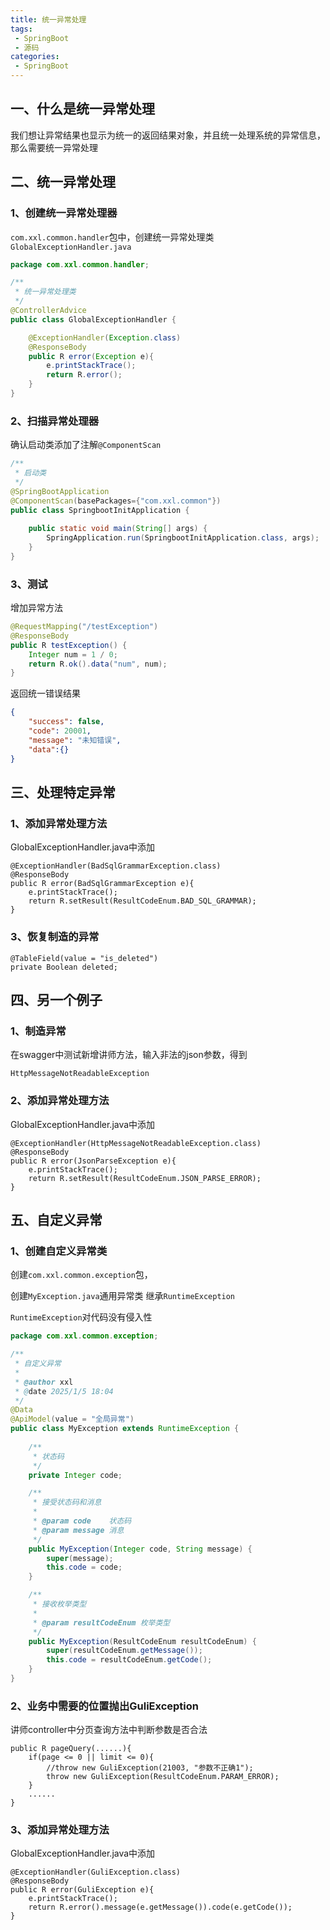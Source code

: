 ```yaml
---
title: 统一异常处理
tags:
 - SpringBoot
 - 源码
categories: 
 - SpringBoot
---
```




## 一、什么是统一异常处理

我们想让异常结果也显示为统一的返回结果对象，并且统一处理系统的异常信息，那么需要统一异常处理

## 二、统一异常处理

### 1、创建统一异常处理器

`com.xxl.common.handler`包中，创建统一异常处理类`GlobalExceptionHandler.java`

```java
package com.xxl.common.handler;

/**
 * 统一异常处理类
 */
@ControllerAdvice
public class GlobalExceptionHandler {

    @ExceptionHandler(Exception.class)
    @ResponseBody
    public R error(Exception e){
        e.printStackTrace();
        return R.error();
    }
}
```

### 2、扫描异常处理器

确认启动类添加了注解`@ComponentScan`

```java
/**
 * 启动类
 */
@SpringBootApplication
@ComponentScan(basePackages={"com.xxl.common"})
public class SpringbootInitApplication {
    
	public static void main(String[] args) {
        SpringApplication.run(SpringbootInitApplication.class, args);
    }
}
```

### 3、测试

增加异常方法

~~~java
@RequestMapping("/testException")
@ResponseBody
public R testException() {
    Integer num = 1 / 0;
    return R.ok().data("num", num);
}
~~~

返回统一错误结果

~~~json
{
    "success": false,
    "code": 20001,
    "message": "未知错误",
    "data":{}
}
~~~

## 三、处理特定异常

### 1、添加异常处理方法

GlobalExceptionHandler.java中添加

```
@ExceptionHandler(BadSqlGrammarException.class)
@ResponseBody
public R error(BadSqlGrammarException e){
    e.printStackTrace();
    return R.setResult(ResultCodeEnum.BAD_SQL_GRAMMAR);
}
```

### 3、恢复制造的异常

```
@TableField(value = "is_deleted")
private Boolean deleted;
```

## 四、另一个例子

### 1、制造异常

在swagger中测试新增讲师方法，输入非法的json参数，得到

```
HttpMessageNotReadableException
```

### 2、添加异常处理方法 

GlobalExceptionHandler.java中添加

```
@ExceptionHandler(HttpMessageNotReadableException.class)
@ResponseBody
public R error(JsonParseException e){
    e.printStackTrace();
    return R.setResult(ResultCodeEnum.JSON_PARSE_ERROR);
}
```

## 五、自定义异常

### 1、创建自定义异常类

创建`com.xxl.common.exception`包，

创建`MyException.java`通用异常类 继承`RuntimeException`

`RuntimeException`对代码没有侵入性

```java
package com.xxl.common.exception;

/**
 * 自定义异常
 *
 * @author xxl
 * @date 2025/1/5 18:04
 */
@Data
@ApiModel(value = "全局异常")
public class MyException extends RuntimeException {
    
    /**
     * 状态码
     */
    private Integer code;

    /**
     * 接受状态码和消息
     *
     * @param code    状态码
     * @param message 消息
     */
    public MyException(Integer code, String message) {
        super(message);
        this.code = code;
    }

    /**
     * 接收枚举类型
     *
     * @param resultCodeEnum 枚举类型
     */
    public MyException(ResultCodeEnum resultCodeEnum) {
        super(resultCodeEnum.getMessage());
        this.code = resultCodeEnum.getCode();
    }
}
```

### 2、业务中需要的位置抛出GuliException

讲师controller中分页查询方法中判断参数是否合法

```
public R pageQuery(......){
    if(page <= 0 || limit <= 0){
        //throw new GuliException(21003, "参数不正确1");
        throw new GuliException(ResultCodeEnum.PARAM_ERROR);
    }
    ......
}
```

### 3、添加异常处理方法

GlobalExceptionHandler.java中添加

```
@ExceptionHandler(GuliException.class)
@ResponseBody
public R error(GuliException e){
    e.printStackTrace();
    return R.error().message(e.getMessage()).code(e.getCode());
}
```